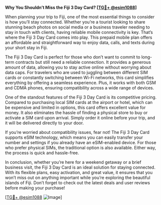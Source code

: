 **Why You Shouldn’t Miss the Fiji 3 Day Card? [[TG💪+ @esim1088](https://t.me/s/esim1088)]**

When planning your trip to Fiji, one of the most essential things to consider is how you’ll stay connected. Whether you’re a tourist looking to share stunning beach photos on social media or a business traveler needing to stay in touch with clients, having reliable mobile connectivity is key. That’s where the Fiji 3 Day Card comes into play. This prepaid mobile plan offers an affordable and straightforward way to enjoy data, calls, and texts during your short stay in Fiji.

The Fiji 3 Day Card is perfect for those who don’t want to commit to long-term contracts but still need a reliable connection. It provides a generous amount of data, allowing you to stay active online without worrying about data caps. For travelers who are used to juggling between different SIM cards or constantly switching between Wi-Fi networks, this card simplifies everything by offering a seamless experience. Plus, it works with both GSM and CDMA phones, ensuring compatibility across a wide range of devices.

One of the standout features of the Fiji 3 Day Card is its competitive pricing. Compared to purchasing local SIM cards at the airport or hotel, which can be expensive and limited in options, this card offers excellent value for money. It also eliminates the hassle of finding a physical store to buy or activate a SIM card upon arrival. Simply order it online before your trip, and it will be delivered directly to your door.

If you’re worried about compatibility issues, fear not! The Fiji 3 Day Card supports eSIM technology, which means you can easily transfer your number and settings if you already have an eSIM-enabled device. For those who prefer physical SIMs, the traditional option is also available. Either way, the process is quick and hassle-free.

In conclusion, whether you’re here for a weekend getaway or a brief business visit, the Fiji 3 Day Card is an ideal solution for staying connected. With its flexible plans, easy activation, and great value, it ensures that you won’t miss out on anything important while you’re exploring the beautiful islands of Fiji. Don’t forget to check out the latest deals and user reviews before making your purchase!

[[TG💪+ @esim1088](https://t.me/s/esim1088) ![Image](https://i.postimg.cc/Y0z9fWf4/image.png)]